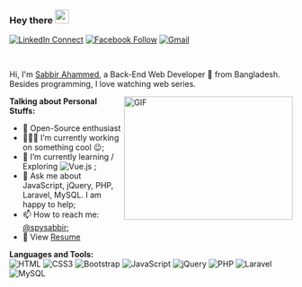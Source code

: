 ### Hey there <img src="https://media.giphy.com/media/hvRJCLFzcasrR4ia7z/giphy.gif" width="25px">

[![LinkedIn Connect](https://img.shields.io/badge/%20-Connect-black?color=14171A&labelColor=212121&logo=linkedin&logoColor=ffffff)](https://www.linkedin.com/in/spysabbir/)
[![Facebook Follow](https://img.shields.io/badge/%20-Connect-black?color=14171A&labelColor=1976d2&logo=facebook&logoColor=ffffff)](https://www.facebook.com/spysabbirahammed)
[![Gmail](https://img.shields.io/badge/%20-Send%20Mail-black?color=14171A&labelColor=ef5350&logo=gmail&logoColor=ffffff)](mailto:sabbirahammedsovon@gmail.com?subject=From%20GitHub&body=Hi,%20there.%20Found%20you%20from%20GitHub.)

<br />

Hi, I'm [Sabbir Ahammed](https://spysabbir.com/), a Back-End Web Developer 🚀 from Bangladesh. Besides programming, I love watching web series.

<img align="right" alt="GIF" src="https://raw.githubusercontent.com/abhisheknaiidu/abhisheknaiidu/master/code.gif" width="300" height="220" />
  
**Talking about Personal Stuffs:**
- 📖 Open-Source enthusiast
- 👨🏽‍💻 I’m currently working on something cool :wink:;
- 🌱 I’m currently learning / Exploring ![Vue.js](https://img.shields.io/badge/Vue.js-35495E?style=flat-square&logo=vue.js&logoColor=4FC08D) ; 
- 💬 Ask me about JavaScript, jQuery, PHP, Laravel, MySQL. I am happy to help;
- 📫 How to reach me: [@spysabbir](https://spysabbir.com);
- 📝 View [Resume](https://spysabbir.com/cv/cv.pdf)

**Languages and Tools:**  
![HTML](https://img.shields.io/badge/HTML5-E34F26?style=flat-square&logo=html5&logoColor=white)
![CSS3](https://img.shields.io/badge/CSS3-1572B6?style=flat-square&logo=css3&logoColor=white)
![Bootstrap](https://img.shields.io/badge/Bootstrap-563D7C?style=flat-square&logo=bootstrap&logoColor=white)
![JavaScript](https://img.shields.io/badge/JavaScript-F7DF1E?style=flat-square&logo=javascript&logoColor=black)
![jQuery](https://img.shields.io/badge/jQuery-0769AD?style=flat-square&logo=jquery&logoColor=white)
![PHP](https://img.shields.io/badge/PHP-777BB4?style=flat-square&logo=php&logoColor=white)
![Laravel](https://img.shields.io/badge/Laravel-FF2D20?style=flat-square&logo=laravel&logoColor=white)
![MySQL](https://img.shields.io/badge/MySQL-005C84?style=flat-square&logo=mysql&logoColor=white)
